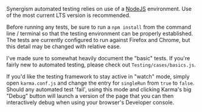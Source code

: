 Synergism automated testing relies on use of a [NodeJS](https://nodejs.org) environment.  Use of the most current LTS version is recommended.

Before running any tests, be sure to run a `npm install` from the command line / terminal so that the testing environment can be properly established.  The tests are currently configured to run against Firefox and Chrome, but this detail may be changed with relative ease.

I've made sure to somewhat heavily document the "basic" tests.  If you're fairly new to automated testing, please check out `Testing/cases/basics.js`.

If you'd like the testing framework to stay active in "watch" mode, simply open `karma.conf.js` and change the entry for `singleRun` from `true` to `false`.   Should any automated test 'fail', using this mode and clicking Karma's big "Debug" button will launch a version of the page that you can then interactively debug when using your browser's Developer console.